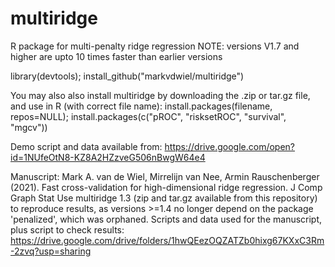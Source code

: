 # multiridge
R package for multi-penalty ridge regression
NOTE: versions V1.7 and higher are upto 10 times faster than earlier versions 

library(devtools);
install_github("markvdwiel/multiridge")

You may also also install multiridge by downloading the .zip or tar.gz file, and use in R (with correct file name):
install.packages(filename, repos=NULL); install.packages(c("pROC", "risksetROC", "survival", "mgcv"))

Demo script and data available from: https://drive.google.com/open?id=1NUfeOtN8-KZ8A2HZzveG506nBwgW64e4

Manuscript: Mark A. van de Wiel, Mirrelijn van Nee, Armin Rauschenberger (2021). Fast cross-validation for high-dimensional ridge regression. J Comp Graph Stat
Use multiridge 1.3 (zip and tar.gz available from this repository) to reproduce results, as versions >=1.4 no longer depend on the package 'penalized', which was orphaned. Scripts and data used for the manuscript, plus script to check results: https://drive.google.com/drive/folders/1hwQEezOQZATZb0hixg67KXxC3Rm-2zvq?usp=sharing

